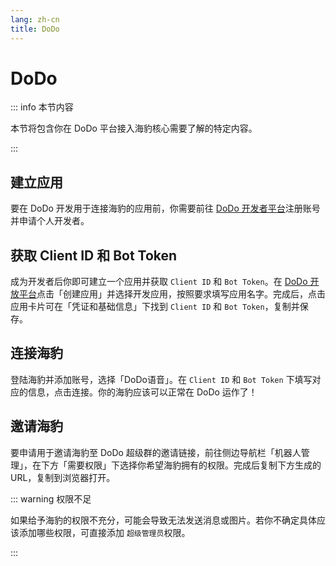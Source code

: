 ```yaml
---
lang: zh-cn
title: DoDo
---
```


# DoDo

::: info 本节内容

本节将包含你在 DoDo 平台接入海豹核心需要了解的特定内容。

:::

## 建立应用

要在 DoDo 开发用于连接海豹的应用前，你需要前往 [DoDo 开发者平台](https://doker.imdodo.com/application)注册账号并申请个人开发者。

## 获取 Client ID 和 Bot Token

成为开发者后你即可建立一个应用并获取 `Client ID` 和 `Bot Token`。在 [DoDo 开放平台](https://doker.imdodo.com/application)点击「创建应用」并选择开发应用，按照要求填写应用名字。完成后，点击应用卡片可在「凭证和基础信息」下找到 `Client ID` 和 `Bot Token`，复制并保存。

## 连接海豹

登陆海豹并添加账号，选择「DoDo语音」。在 `Client ID` 和 `Bot Token` 下填写对应的信息，点击连接。你的海豹应该可以正常在 DoDo 运作了！

## 邀请海豹

要申请用于邀请海豹至 DoDo 超级群的邀请链接，前往侧边导航栏「机器人管理」，在下方「需要权限」下选择你希望海豹拥有的权限。完成后复制下方生成的 URL，复制到浏览器打开。

::: warning 权限不足

如果给予海豹的权限不充分，可能会导致无法发送消息或图片。若你不确定具体应该添加哪些权限，可直接添加 `超级管理员`权限。

:::
